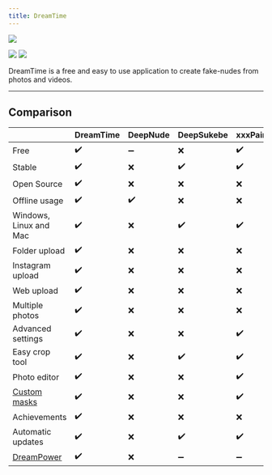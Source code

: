 ```yaml
---
title: DreamTime
---
```


![](/img/screenshots/screely-1615444647332.png)

[![](https://img.shields.io/github/stars/dreamnettech/dreamtime?logo=github)](https://github.com/dreamnettech/dreamtime)
[![](https://img.shields.io/github/downloads/dreamnettech/dreamtime/total?logo=github&logoColor=white)](/docs/installation)

DreamTime is a free and easy to use application to create fake-nudes from photos and videos.

---

## Comparison

|                                                   | DreamTime | DeepNude | DeepSukebe | xxxPaint |
| ------------------------------------------------- | --------- | -------- | ---------- | -------- |
| Free                                              | ✔️         | ➖        | ❌          | ✔️        |
| Stable                                            | ✔️         | ❌        | ✔️          | ✔️        |
| Open Source                                       | ✔️         | ❌        | ❌          | ❌        |
| Offline usage                                     | ✔️         | ✔️        | ❌          | ❌        |
| Windows, Linux and Mac      | ✔️         | ❌        | ✔️          | ✔️        |
| Folder upload                                     | ✔️         | ❌        | ❌          | ❌        |
| Instagram upload                                  | ✔️         | ❌        | ❌          | ❌        |
| Web upload                                        | ✔️         | ❌        | ❌          | ❌        |
| Multiple photos                  | ✔️         | ❌        | ❌          | ❌        |
| Advanced settings                                 | ✔️         | ❌        | ❌          | ✔️        |
| Easy crop tool                                    | ✔️         | ❌        | ✔️          | ✔️        |
| Photo editor                                      | ✔️         | ❌        | ❌          | ✔️        |
| [Custom masks](/docs/guide/custom-masks) | ✔️         | ❌        | ❌          | ✔️        |
| Achievements                                      | ✔️         | ❌        | ❌          | ❌        |
| Automatic updates                                 | ✔️         | ❌        | ✔️          | ✔️        |
| [DreamPower](/docs/dreampower)                    | ✔️         | ❌        | ➖          | ➖        |
